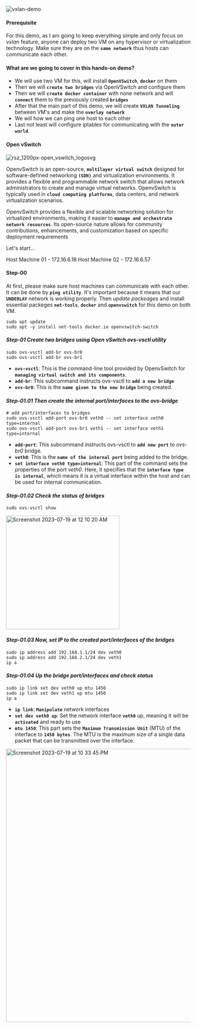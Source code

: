 ![vxlan-demo](https://github.com/Mohsem35/DevOps/assets/58659448/39a7e998-9034-4004-ba44-2843db682910)

#### Prerequisite
For this demo, as I am going to keep everything simple and only focus on _vxlan_ feature, anyone can deploy two VM on any hypervisor or virtualization technology. 
Make sure they are on the **`same network`** thus hosts can communicate each other.

#### What are we going to cover in this hands-on demo?

- We will use two VM for this, will install **`OpenVSwitch`**, **`docker`** on them
- Then we will **`create two bridges`** via OpenVSwitch and configure them
- Then we will **`create docker container`** with none network and will **`connect`** them to the previously created **`bridges`**
- After that the main part of this demo, we will create **`VXLAN Tunneling`** between VM's and make the **`overlay network`**
- We will how we can ping one host to each other
- Last not least will configure iptables for communicating with the **`outer world`**.

#### Open vSwitch

![rsz_1200px-open_vswitch_logosvg](https://github.com/Mohsem35/DevOps/assets/58659448/a3d229c3-8104-4eb2-a661-a5ce2f646253)

OpenvSwitch is an open-source, **`multilayer virtual switch`** designed for software-defined networking **`(SDN)`** and virtualization environments. It provides a flexible and programmable network switch that allows network administrators to create and manage virtual networks. OpenvSwitch is typically used in **`cloud computing platforms`**, data centers, and network virtualization scenarios.

OpenvSwitch provides a flexible and scalable networking solution for virtualized environments, making it easier to **`manage and orchestrate network resources`**. Its open-source nature allows for community contributions, enhancements, and customization based on specific deployment requirements

Let's start...

Host Machine 01 - 172.16.6.18
Host Machine 02 - 172.16.6.57

#### Step-00 
At first, please make sure host machines can communicate with each other. It can be done by **`ping utility`**. It's important because it means that our **`UNDERLAY`** network is working properly. Then _update packeages_ and install essential packeges **`net-tools`**, **`docker`** and **`openvswitch`** for this demo on both VM.

```
sudo apt update
sudo apt -y install net-tools docker.io openvswitch-switch
```

#### _Step-01 Create two bridges using Open vSwitch ovs-vsctl utility_

```
sudo ovs-vsctl add-br ovs-br0
sudo ovs-vsctl add-br ovs-br1
```
- **`ovs-vsctl`**: This is the command-line tool provided by OpenvSwitch for **`managing virtual switch and its components`**.
- **`add-br`**: This subcommand instructs ovs-vsctl to **`add a new bridge`**
- **`ovs-br0`**: This is the **`name given to the new bridge`** being created.

#### _Step-01.01 Then create the internal port/interfaces to the ovs-bridge_

```
# add port/interfaces to bridges
sudo ovs-vsctl add-port ovs-br0 veth0 -- set interface veth0 type=internal
sudo ovs-vsctl add-port ovs-br1 veth1 -- set interface veth1 type=internal
```

- **`add-port`**: This subcommand instructs ovs-vsctl to **`add new port`** to _ovs-br0_ bridge.
- **`veth0`**: This is the **`name of the internal port`** being added to the bridge.
- **`set interface veth0 type=internal`**: This part of the command sets the properties of the port _veth0_. Here, it specifies that the **`interface type is internal`**, which means it is a virtual interface within the host and can be used for internal communication.


#### _Step-01.02 Check the status of bridges_
```
sudo ovs-vsctl show
```
<img width="309" alt="Screenshot 2023-07-19 at 12 10 20 AM" src="https://github.com/Mohsem35/DevOps/assets/58659448/ea627b2e-a6d5-4499-a735-d6b9ec47a200">


#### _Step-01.03 Now, set IP to the created port/interfaces of the bridges_

```
sudo ip address add 192.168.1.1/24 dev veth0 
sudo ip address add 192.168.2.1/24 dev veth1 
ip a
```

#### _Step-01.04 Up the bridge port/interfaces and check status_ 

```
sudo ip link set dev veth0 up mtu 1450
sudo ip link set dev veth1 up mtu 1450
ip a
```

- **`ip link`**: **`Manipulate`** network interfaces
- **`set dev veth0 up`**: Set the network interface **`veth0`** up, meaning it will be **`activated`** and ready to use
- **`mtu 1450`**: This part sets the **`Maximum Transmission Unit`** (MTU) of the interface to **`1450 bytes`**. The MTU is the maximum size of a single data packet that can be transmitted over the interface.

<img width="743" alt="Screenshot 2023-07-19 at 10 33 45 PM" src="https://github.com/Mohsem35/DevOps/assets/58659448/3b9ce56f-7845-4770-a1f0-bdb6fdb25ed5">

